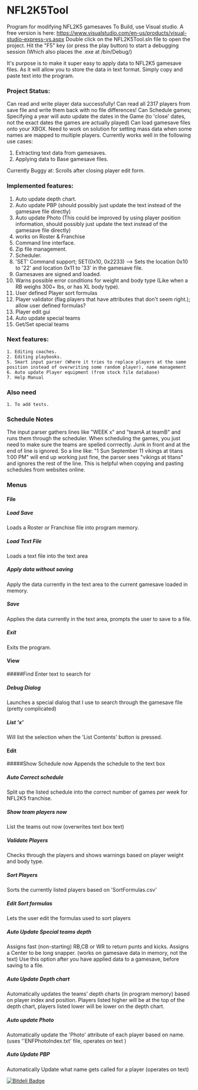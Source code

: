 # NFL2K5Tool
Program for modifying NFL2K5 gamesaves
To Build, use Visual studio. A free version is here: https://www.visualstudio.com/en-us/products/visual-studio-express-vs.aspx
Double click on the NFL2K5Tool.sln file to open the project.
Hit the "F5" key (or press the play button) to start a debugging session (Which also places the .exe at /bin/Debug/)

It's purpose is to make it super easy to apply data to NFL2K5 gamesave files. As it will allow you to store 
the data in text format.
Simply copy and paste text into the program.

### Project Status:
Can read and write player data successfully! 
Can read all 2317 players from save file and write them back with no file differences!
Can Schedule games; Specifying a year will auto update the dates in the Game (to 'close' dates, not the exact dates the games are actually played)
Can load gamesave files onto your XBOX.
Need to work on solution for setting mass data when some names are mapped to multiple players.
Currently works well in the following use cases:
1. Extracting text data from gamesaves.
2. Applying data to Base gamesave files.

Currently Buggy at:
Scrolls after closing player edit form.

### Implemented features:
1. Auto update depth chart. 
2. Auto update PBP (should possibly just update the text instead of the gamesave file directly) 
3. Auto update Photo (This could be improved by using player position information, should possibly just update the text instead of the gamesave file directly) 
4. works on Roster & Franchise 
5. Command line interface. 
6. Zip file management. 
7. Scheduler.
8. 'SET' Command support; SET(0x10, 0x2233) --> Sets the location 0x10 to '22' and location 0x11 to '33' in the gamesave file.
9. Gamesaves are signed and loaded.
10. Warns possible error conditions for weight and body type (Like when a RB weighs 300+ lbs, or has XL body type). 
11. User defined Player sort formulas
12. Player validator (flag players that have attributes that don't seem right.); allow user defined formulas?
13. Player edit gui
14. Auto update special teams
15. Get/Set special teams

### Next features:  
	1. Editing coaches. 
	2. Editing playbooks. 
	5. Smart input parser (Where it tries to replace players at the same position instead of overwriting some random player), name management
	6. Auto update Player equipment (from stock file database)
	7. Help Manual
	
### Also need
	1. To add tests.

### Schedule Notes
The input parser gathers lines like "WEEK x" and "teamA at teamB" and runs them through the scheduler.
When scheduling the games, you just need to make sure the teams are spelled corrrectly. Junk in front and at the end of line is ignored.
So a line like: "1 Sun September 11 vikings at titans 1:00 PM" will end up working just fine, the parser sees "vikings at titans" and ignores the rest of the line.
This is helpful when copying and pasting schedules from websites online.


### Menus
#### File
##### Load Save
Loads a Roster or Franchise file into program memory.
##### Load Text File
Loads a text file into the text area
##### Apply data without saving
Apply the data currently in the text area to the current gamesave loaded in memory.
##### Save
Applies the data currently in the text area, prompts the user to save to a file.
##### Exit
Exits the program.
#### View
#####Find
Enter text to search for
##### Debug Dialog
Launches a special dialog that I use to search through the gamesave file (pretty complicated)
##### List 'x'
Will list the selection when the 'List Contents' button is pressed.
#### Edit
#####Show Schedule now
Appends the schedule to the text box
##### Auto Correct schedule
Split up the listed schedule into the correct number of games per week for NFL2K5 franchise.
##### Show team players now
List the teams out now (overwrites text box text)
##### Validate Players
Checks through the players and shows warnings based on player weight and body type.
##### Sort Players
Sorts the currently listed players based on 'SortFormulas.csv'
##### Edit Sort formulas
Lets the user edit the formulas used to sort players
##### Auto Update Special teams depth
Assigns fast (non-starting) RB,CB or WR to return punts and kicks. Assigns a Center to be long snapper. (works on gamesave data in memory, not the text)
Use this option after you have applied data to a gamesave, before saving to a file.
##### Auto Update Depth chart
Automatically updates the teams' depth charts (in program memory) based on player index and position.
Players listed higher will be at the top of the depth chart, players listed lower will be lower on the depth chart.
##### Auto update Photo
Automatically update the 'Photo' attribute of each player based on name. (uses ''ENFPhotoIndex.txt' file, operates on text )
##### Auto Update PBP
Automatically Update what name gets called for a player (operates on text)


[![Bitdeli Badge](https://d2weczhvl823v0.cloudfront.net/BAD-AL/nfl2k5tool/trend.png)](https://bitdeli.com/free "Bitdeli Badge")

